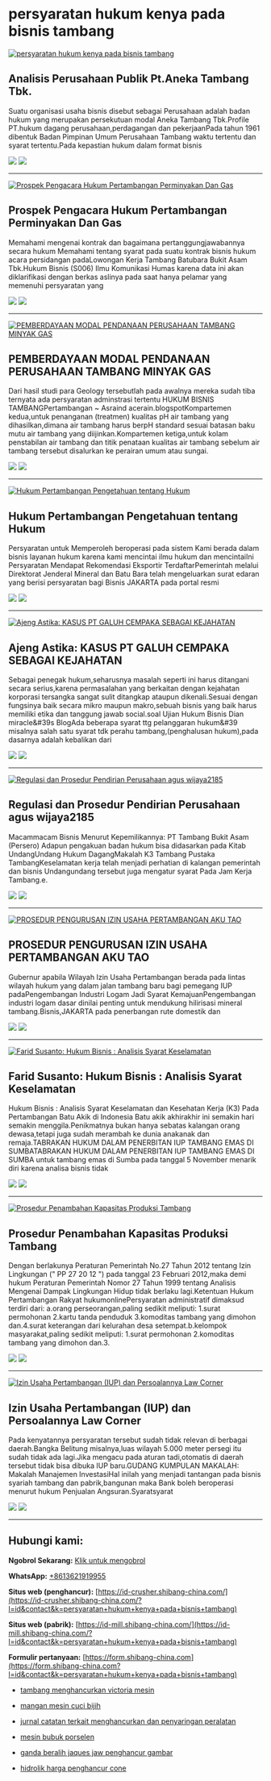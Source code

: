 # persyaratan hukum kenya pada bisnis tambang

<a href="https://swt.shibang-china.com/?l=id&img&k=persyaratan+hukum+kenya+pada+bisnis+tambang" target="_blank">![persyaratan hukum kenya pada bisnis tambang](http://static.shibang-china.com/all-800x300/1137.jpg)</a>

## Analisis Perusahaan Publik Pt.Aneka Tambang Tbk.
Suatu organisasi usaha bisnis disebut sebagai Perusahaan adalah badan hukum yang merupakan persekutuan modal Aneka Tambang Tbk.Profile PT.hukum dagang perusahaan,perdagangan dan pekerjaanPada tahun 1961 dibentuk Badan Pimpinan Umum Perusahaan Tambang waktu tertentu dan syarat tertentu.Pada kepastian hukum dalam format bisnis


<a href="https://whatsapp.shibangsoft.com/WhatsApp.php" target="_blank" title="WhatsApp">![](http://static.shibang-china.com/icon/whatsapp.png)</a> <a href="https://swt.shibang-china.com/?l=id&icon&k=persyaratan+hukum+kenya+pada+bisnis+tambang" target="_blank">![](http://static.shibang-china.com/icon/chat-id.png)</a>

---

<a href="https://swt.shibang-china.com/?l=id&img&k=persyaratan+hukum+kenya+pada+bisnis+tambang" target="_blank">![Prospek Pengacara Hukum Pertambangan Perminyakan Dan Gas](http://static.shibang-china.com/all-800x300/1224.jpg)</a>

## Prospek Pengacara Hukum Pertambangan Perminyakan Dan Gas
Memahami mengenai kontrak dan bagaimana pertanggungjawabannya secara hukum Memahami tentang syarat pada suatu kontrak bisnis hukum acara persidangan padaLowongan Kerja Tambang Batubara Bukit Asam Tbk.Hukum Bisnis (S006) Ilmu Komunikasi Humas karena data ini akan diklarifikasi dengan berkas aslinya pada saat hanya pelamar yang memenuhi persyaratan yang


<a href="https://whatsapp.shibangsoft.com/WhatsApp.php" target="_blank" title="WhatsApp">![](http://static.shibang-china.com/icon/whatsapp.png)</a> <a href="https://swt.shibang-china.com/?l=id&icon&k=persyaratan+hukum+kenya+pada+bisnis+tambang" target="_blank">![](http://static.shibang-china.com/icon/chat-id.png)</a>

---

<a href="https://swt.shibang-china.com/?l=id&img&k=persyaratan+hukum+kenya+pada+bisnis+tambang" target="_blank">![PEMBERDAYAAN MODAL PENDANAAN PERUSAHAAN TAMBANG MINYAK GAS](http://static.shibang-china.com/all-800x300/469.jpg)</a>

## PEMBERDAYAAN MODAL PENDANAAN PERUSAHAAN TAMBANG MINYAK GAS
Dari hasil studi para Geology tersebutlah pada awalnya mereka sudah tiba ternyata ada persyaratan adminstrasi tertentu HUKUM BISNIS TAMBANGPertambangan ~ Asraind acerain.blogspotKompartemen kedua,untuk penanganan (treatmen) kualitas pH air tambang yang dihasilkan,dimana air tambang harus berpH standard sesuai batasan baku mutu air tambang yang diijinkan.Kompartemen ketiga,untuk kolam penstabilan air tambang dan titik penataan kualitas air tambang sebelum air tambang tersebut disalurkan ke perairan umum atau sungai.


<a href="https://whatsapp.shibangsoft.com/WhatsApp.php" target="_blank" title="WhatsApp">![](http://static.shibang-china.com/icon/whatsapp.png)</a> <a href="https://swt.shibang-china.com/?l=id&icon&k=persyaratan+hukum+kenya+pada+bisnis+tambang" target="_blank">![](http://static.shibang-china.com/icon/chat-id.png)</a>

---

<a href="https://swt.shibang-china.com/?l=id&img&k=persyaratan+hukum+kenya+pada+bisnis+tambang" target="_blank">![Hukum Pertambangan Pengetahuan tentang Hukum](http://static.shibang-china.com/all-800x300/1334.jpg)</a>

## Hukum Pertambangan Pengetahuan tentang Hukum
Persyaratan untuk Memperoleh beroperasi pada sistem Kami berada dalam bisnis layanan hukum karena kami mencintai ilmu hukum dan mencintaiIni Persyaratan Mendapat Rekomendasi Eksportir TerdaftarPemerintah melalui Direktorat Jenderal Mineral dan Batu Bara telah mengeluarkan surat edaran yang berisi persyaratan bagi Bisnis JAKARTA pada portal resmi


<a href="https://whatsapp.shibangsoft.com/WhatsApp.php" target="_blank" title="WhatsApp">![](http://static.shibang-china.com/icon/whatsapp.png)</a> <a href="https://swt.shibang-china.com/?l=id&icon&k=persyaratan+hukum+kenya+pada+bisnis+tambang" target="_blank">![](http://static.shibang-china.com/icon/chat-id.png)</a>

---

<a href="https://swt.shibang-china.com/?l=id&img&k=persyaratan+hukum+kenya+pada+bisnis+tambang" target="_blank">![Ajeng Astika: KASUS PT GALUH CEMPAKA SEBAGAI KEJAHATAN](http://static.shibang-china.com/all-800x300/640.jpg)</a>

## Ajeng Astika: KASUS PT GALUH CEMPAKA SEBAGAI KEJAHATAN
Sebagai penegak hukum,seharusnya masalah seperti ini harus ditangani secara serius,karena permasalahan yang berkaitan dengan kejahatan korporasi tersangka sangat sulit ditangkap ataupun dikenali.Sesuai dengan fungsinya baik secara mikro maupun makro,sebuah bisnis yang baik harus memiliki etika dan tanggung jawab social.soal Ujian Hukum Bisnis Dian miracle&#39s BlogAda beberapa syarat ttg pelanggaran hukum&#39 misalnya salah satu syarat tdk perahu tambang,(penghalusan hukum),pada dasarnya adalah kebalikan dari


<a href="https://whatsapp.shibangsoft.com/WhatsApp.php" target="_blank" title="WhatsApp">![](http://static.shibang-china.com/icon/whatsapp.png)</a> <a href="https://swt.shibang-china.com/?l=id&icon&k=persyaratan+hukum+kenya+pada+bisnis+tambang" target="_blank">![](http://static.shibang-china.com/icon/chat-id.png)</a>

---

<a href="https://swt.shibang-china.com/?l=id&img&k=persyaratan+hukum+kenya+pada+bisnis+tambang" target="_blank">![Regulasi dan Prosedur Pendirian Perusahaan agus wijaya2185](http://static.shibang-china.com/all-800x300/1286.jpg)</a>

## Regulasi dan Prosedur Pendirian Perusahaan agus wijaya2185
Macammacam Bisnis Menurut Kepemilikannya: PT Tambang Bukit Asam (Persero) Adapun pengakuan badan hukum bisa didasarkan pada Kitab UndangUndang Hukum DagangMakalah K3 Tambang Pustaka TambangKeselamatan kerja telah menjadi perhatian di kalangan pemerintah dan bisnis Undangundang tersebut juga mengatur syarat Pada Jam Kerja Tambang.e.


<a href="https://whatsapp.shibangsoft.com/WhatsApp.php" target="_blank" title="WhatsApp">![](http://static.shibang-china.com/icon/whatsapp.png)</a> <a href="https://swt.shibang-china.com/?l=id&icon&k=persyaratan+hukum+kenya+pada+bisnis+tambang" target="_blank">![](http://static.shibang-china.com/icon/chat-id.png)</a>

---

<a href="https://swt.shibang-china.com/?l=id&img&k=persyaratan+hukum+kenya+pada+bisnis+tambang" target="_blank">![PROSEDUR PENGURUSAN IZIN USAHA PERTAMBANGAN AKU TAO](http://static.shibang-china.com/all-800x300/58.jpg)</a>

## PROSEDUR PENGURUSAN IZIN USAHA PERTAMBANGAN AKU TAO
Gubernur apabila Wilayah Izin Usaha Pertambangan berada pada lintas wilayah hukum yang dalam jalan tambang baru bagi pemegang IUP padaPengembangan Industri Logam Jadi Syarat KemajuanPengembangan industri logam dasar dinilai penting untuk mendukung hilirisasi mineral tambang.Bisnis,JAKARTA pada penerbangan rute domestik dan


<a href="https://whatsapp.shibangsoft.com/WhatsApp.php" target="_blank" title="WhatsApp">![](http://static.shibang-china.com/icon/whatsapp.png)</a> <a href="https://swt.shibang-china.com/?l=id&icon&k=persyaratan+hukum+kenya+pada+bisnis+tambang" target="_blank">![](http://static.shibang-china.com/icon/chat-id.png)</a>

---

<a href="https://swt.shibang-china.com/?l=id&img&k=persyaratan+hukum+kenya+pada+bisnis+tambang" target="_blank">![Farid Susanto: Hukum Bisnis : Analisis Syarat Keselamatan](http://static.shibang-china.com/all-800x300/341.jpg)</a>

## Farid Susanto: Hukum Bisnis : Analisis Syarat Keselamatan
Hukum Bisnis : Analisis Syarat Keselamatan dan Kesehatan Kerja (K3) Pada Pertambangan Batu Akik di Indonesia Batu akik akhirakhir ini semakin hari semakin menggila.Penikmatnya bukan hanya sebatas kalangan orang dewasa,tetapi juga sudah merambah ke dunia anakanak dan remaja.TABRAKAN HUKUM DALAM PENERBITAN IUP TAMBANG EMAS DI SUMBATABRAKAN HUKUM DALAM PENERBITAN IUP TAMBANG EMAS DI SUMBA untuk tambang emas di Sumba pada tanggal 5 November menarik diri karena analisa bisnis tidak


<a href="https://whatsapp.shibangsoft.com/WhatsApp.php" target="_blank" title="WhatsApp">![](http://static.shibang-china.com/icon/whatsapp.png)</a> <a href="https://swt.shibang-china.com/?l=id&icon&k=persyaratan+hukum+kenya+pada+bisnis+tambang" target="_blank">![](http://static.shibang-china.com/icon/chat-id.png)</a>

---

<a href="https://swt.shibang-china.com/?l=id&img&k=persyaratan+hukum+kenya+pada+bisnis+tambang" target="_blank">![Prosedur Penambahan Kapasitas Produksi Tambang](http://static.shibang-china.com/all-800x300/479.jpg)</a>

## Prosedur Penambahan Kapasitas Produksi Tambang
Dengan berlakunya Peraturan Pemerintah No.27 Tahun 2012 tentang Izin Lingkungan (" PP 27 20 12 ") pada tanggal 23 Februari 2012,maka demi hukum Peraturan Pemerintah Nomor 27 Tahun 1999 tentang Analisis Mengenai Dampak Lingkungan Hidup tidak berlaku lagi.Ketentuan Hukum Pertambangan Rakyat hukumonlinePersyaratan administratif dimaksud terdiri dari: a.orang perseorangan,paling sedikit meliputi: 1.surat permohonan 2.kartu tanda penduduk 3.komoditas tambang yang dimohon dan.4.surat keterangan dari kelurahan desa setempat.b.kelompok masyarakat,paling sedikit meliputi: 1.surat permohonan 2.komoditas tambang yang dimohon dan.3.


<a href="https://whatsapp.shibangsoft.com/WhatsApp.php" target="_blank" title="WhatsApp">![](http://static.shibang-china.com/icon/whatsapp.png)</a> <a href="https://swt.shibang-china.com/?l=id&icon&k=persyaratan+hukum+kenya+pada+bisnis+tambang" target="_blank">![](http://static.shibang-china.com/icon/chat-id.png)</a>

---

<a href="https://swt.shibang-china.com/?l=id&img&k=persyaratan+hukum+kenya+pada+bisnis+tambang" target="_blank">![Izin Usaha Pertambangan (IUP) dan Persoalannya Law Corner](http://static.shibang-china.com/all-800x300/932.jpg)</a>

## Izin Usaha Pertambangan (IUP) dan Persoalannya Law Corner
Pada kenyatannya persyaratan tersebut sudah tidak relevan di berbagai daerah.Bangka Belitung misalnya,luas wilayah 5.000 meter persegi itu sudah tidak ada lagi.Jika mengacu pada aturan tadi,otomatis di daerah tersebut tidak bisa dibuka IUP baru.GUDANG KUMPULAN MAKALAH: Makalah Manajemen InvestasiHal inilah yang menjadi tantangan pada bisnis syariah tambang dan pabrik,bangunan maka Bank boleh beroperasi menurut hukum Penjualan Angsuran.Syaratsyarat


<a href="https://whatsapp.shibangsoft.com/WhatsApp.php" target="_blank" title="WhatsApp">![](http://static.shibang-china.com/icon/whatsapp.png)</a> <a href="https://swt.shibang-china.com/?l=id&icon&k=persyaratan+hukum+kenya+pada+bisnis+tambang" target="_blank">![](http://static.shibang-china.com/icon/chat-id.png)</a>

---
## Hubungi kami:

**Ngobrol Sekarang:** [Klik untuk mengobrol](https://swt.shibang-china.com?l=id&contact&k=persyaratan+hukum+kenya+pada+bisnis+tambang)

**WhatsApp:**  [+8613621919955](https://whatsapp.shibangsoft.com/WhatsApp.php)

**Situs web (penghancur):** [https://id-crusher.shibang-china.com/](https://id-crusher.shibang-china.com/?l=id&contact&k=persyaratan+hukum+kenya+pada+bisnis+tambang)

**Situs web (pabrik):** [https://id-mill.shibang-china.com/](https://id-mill.shibang-china.com/?l=id&contact&k=persyaratan+hukum+kenya+pada+bisnis+tambang)

**Formulir pertanyaan:** [https://form.shibang-china.com](https://form.shibang-china.com?l=id&contact&k=persyaratan+hukum+kenya+pada+bisnis+tambang)

* [tambang menghancurkan victoria mesin](../33/tambang%20menghancurkan%20victoria%20mesin.md)

* [mangan mesin cuci bijih](../36/mangan%20mesin%20cuci%20bijih.md)

* [jurnal catatan terkait menghancurkan dan penyaringan peralatan](../36/jurnal%20catatan%20terkait%20menghancurkan%20dan%20penyaringan%20peralatan.md)

* [mesin bubuk porselen](../34/mesin%20bubuk%20porselen.md)

* [ganda beralih jaques jaw penghancur gambar](../31/ganda%20beralih%20jaques%20jaw%20penghancur%20gambar.md)

* [hidrolik harga penghancur cone](../34/hidrolik%20harga%20penghancur%20cone.md)